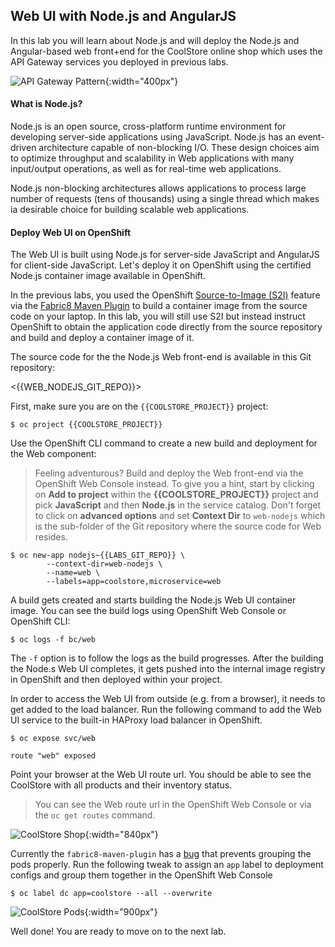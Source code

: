 ## Web UI with Node.js and AngularJS 

In this lab you will learn about Node.js and will deploy the Node.js and Angular-based 
web front+end for the CoolStore online shop which uses the API Gateway services you deployed 
in previous labs. 

![API Gateway Pattern](/api/workshops/roadshow/content/assets/images/coolstore-arch.png){:width="400px"}

#### What is Node.js?

Node.js is an open source, cross-platform runtime environment for developing server-side 
applications using JavaScript. Node.js has an event-driven architecture capable of 
non-blocking I/O. These design choices aim to optimize throughput and scalability in 
Web applications with many input/output operations, as well as for real-time web applications.

Node.js non-blocking architectures allows applications to process large number of 
requests (tens of thousands) using a single thread which makes ia desirable choice for building 
scalable web applications.

#### Deploy Web UI on OpenShift

The Web UI is built using Node.js for server-side JavaScript and AngularJS for client-side 
JavaScript. Let's deploy it on OpenShift using the certified Node.js container image available 
in OpenShift. 

In the previous labs, you used the OpenShift 
[Source-to-Image (S2I)]({{OPENSHIFT_DOCS_BASE}}/architecture/core_concepts/builds_and_image_streams.html#source-build) 
feature via the [Fabric8 Maven Plugin](https://maven.fabric8.io) to build a container image from the 
source code on your laptop. In this lab, you will still use S2I but instead instruct OpenShift 
to obtain the application code directly from the source repository and build and deploy a 
container image of it.

The source code for the the Node.js Web front-end is available in this Git repository: 

<{{WEB_NODEJS_GIT_REPO}}>

First, make sure you are on the  `{{COOLSTORE_PROJECT}}` project:

~~~shell
$ oc project {{COOLSTORE_PROJECT}}
~~~

Use the OpenShift CLI command to create a new build and deployment for the Web component:

> Feeling adventurous? Build and deploy the Web front-end via the OpenShift Web Console 
> instead. To give you a hint, start by clicking on **Add to project** within the 
> **{{COOLSTORE_PROJECT}}** project and pick **JavaScript** and then **Node.js** in the service 
> catalog. Don't forget to click on **advanced options** and set **Context Dir** to `web-nodejs` 
> which is the sub-folder of the Git repository where the source code for Web resides.

~~~shell
$ oc new-app nodejs~{{LABS_GIT_REPO}} \
        --context-dir=web-nodejs \
        --name=web \
        --labels=app=coolstore,microservice=web
~~~

A build gets created and starts building the Node.js Web UI container image. You can see the build 
logs using OpenShift Web Console or OpenShift CLI:

~~~shell
$ oc logs -f bc/web
~~~

The `-f` option is to follow the logs as the build progresses. After the building the Node.s Web UI 
completes, it gets pushed into the internal image registry in OpenShift and then deployed within 
your project.

In order to access the Web UI from outside (e.g. from a browser), it needs to get added to the load 
balancer. Run the following command to add the Web UI service to the built-in HAProxy load balancer 
in OpenShift.

~~~shell
$ oc expose svc/web

route "web" exposed
~~~

Point your browser at the Web UI route url. You should be able to see the CoolStore with all 
products and their inventory status.

> You can see the Web route url in the OpenShift Web Console or via the `oc get routes` command.

![CoolStore Shop](/api/workshops/roadshow/content/assets/images/coolstore-web.png){:width="840px"}

Currently the `fabric8-maven-plugin` has a 
[bug](https://github.com/fabric8io/fabric8-maven-plugin/issues/742)
that prevents grouping the pods properly. Run the following 
tweak to assign an `app` label to deployment configs and group them 
together in the OpenShift Web Console


~~~shell
$ oc label dc app=coolstore --all --overwrite
~~~

![CoolStore Pods](/api/workshops/roadshow/content/assets/images/coolstore-pods-nodb.png){:width="900px"}

Well done! You are ready to move on to the next lab.